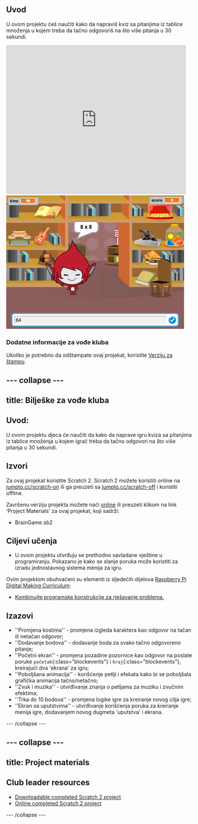 ## Uvod

U ovom projektu ćeš naučiti kako da napraviš kviz sa pitanjima iz tablice množenja u kojem treba da tačno odgovoriš na što više pitanja u 30 sekundi.

<div class="scratch-preview">
  <iframe allowtransparency="true" width="485" height="402" src="https://scratch.mit.edu/projects/embed/42225768/?autostart=false" frameborder="0"></iframe>
  <img src="images/brain-final.png">
</div>

### Dodatne informacije za vođe kluba

Ukoliko je potrebno da odštampate ovaj projekat, koristite [Verziju za štampu](https://projects.raspberrypi.org/en/projects/brain-game/print).

## \--- collapse \---

## title: Bilješke za vođe kluba

## Uvod:

U ovom projektu djeca će naučiti da kako da naprave igru kviza sa pitanjima iz tablice množenja u kojem igrač treba da tačno odgovori na što više pitanja u 30 sekundi.

## Izvori

Za ovaj projekat koristite Scratch 2. Scratch 2 možete koristiti online na [jumpto.cc/scratch-on](http://jumpto.cc/scratch-on) ili ga preuzeti sa [jumpto.cc/scratch-off](http://jumpto.cc/scratch-off) i koristiti offline.

Završenu verziju projekta možete naći [online](http://scratch.mit.edu/projects/42225768/#editor) ili preuzeti klikom na link ‘Project Materials’ za ovaj projekat, koji sadrži:

* BrainGame.sb2

## Ciljevi učenja

* U ovom projektu utvrđuju se prethodno savladane vještine u programiranju. Pokazano je kako se slanje poruka može koristiti za izradu jednostavnog sistema menija za igru.

Ovim projektom obuhvaćeni su elementi iz sljedećih dijelova [Raspberry Pi Digital Making Curriculum](http://rpf.io/curriculum):

* [Kombinujte programske konstrukcije za rješavanje problema.](https://www.raspberrypi.org/curriculum/programming/builder)

## Izazovi

* ''Promjena kostima'' - promjena izgleda karaktera kao odgovor na tačan ili netačan odgovor;
* ''Dodavanje bodova'' - dodavanje boda za svako tačno odgovoreno pitanje;
* ''Početni ekran'' - promjena pozadine pozornice kao odgovor na poslate poruke `početak`{:class="blockevents"} i `kraj`{:class="blockevents"}, kreirajući dva 'ekrana' za igru;
* ''Poboljšana animacija'' - korišćenje petlji i efekata kako bi se poboljšala grafička animacija tačno/netačno;
* ''Zvuk i muzika'' - utvrđivanje znanja o petljama za muziku i zvučnim efektima;
* ''Trka do 10 bodova'' - promjena logike igre za kreiranje novog cilja igre;
* ''Ekran sa uputstvima'' - utvrđivanje korišćenja poruka za kreiranje menija igre, dodavanjem novog dugmeta 'uputstva' i ekrana.

\--- /collapse \---

## \--- collapse \---

## title: Project materials

## Club leader resources

* [Downloadable completed Scratch 2 project](resources/BrainGame.sb2)
* [Online completed Scratch 2 project](http://scratch.mit.edu/projects/42225768/#editor)

\--- /collapse \---